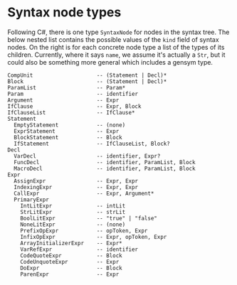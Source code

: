 # Syntax node types

Following C#, there is one type `SyntaxNode` for nodes in the syntax tree. The
below nested list contains the possible values of the `kind` field of syntax
nodes. On the right is for each concrete node type a list of the types of its
children. Currently, where it says `name`, we assume it's actually a `Str`, but
it could also be something more general which includes a gensym type.

```
CompUnit                    -- (Statement | Decl)*
Block                       -- (Statement | Decl)*
ParamList                   -- Param*
Param                       -- identifier
Argument                    -- Expr
IfClause                    -- Expr, Block
IfClauseList                -- IfClause*
Statement
  EmptyStatement            -- (none)
  ExprStatement             -- Expr
  BlockStatement            -- Block
  IfStatement               -- IfClauseList, Block?
Decl
  VarDecl                   -- identifier, Expr?
  FuncDecl                  -- identifier, ParamList, Block
  MacroDecl                 -- identifier, ParamList, Block
Expr
  AssignExpr                -- Expr, Expr
  IndexingExpr              -- Expr, Expr
  CallExpr                  -- Expr, Argument*
  PrimaryExpr
    IntLitExpr              -- intLit
    StrLitExpr              -- strLit
    BoolLitExpr             -- "true" | "false"
    NoneLitExpr             -- (none)
    PrefixOpExpr            -- opToken, Expr
    InfixOpExpr             -- Expr, opToken, Expr
    ArrayInitializerExpr    -- Expr*
    VarRefExpr              -- identifier
    CodeQuoteExpr           -- Block
    CodeUnquoteExpr         -- Expr
    DoExpr                  -- Block
    ParenExpr               -- Expr
```

